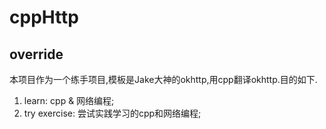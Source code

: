 # cppHttp

## override
本项目作为一个练手项目,模板是Jake大神的okhttp,用cpp翻译okhttp.目的如下.
1. learn: cpp & 网络编程;
2. try exercise: 尝试实践学习的cpp和网络编程;


